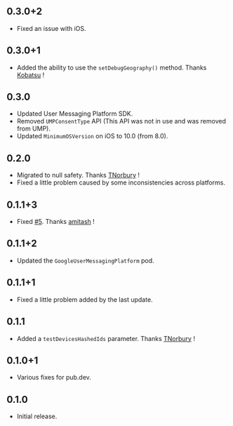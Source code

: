 ## 0.3.0+2

* Fixed an issue with iOS.

## 0.3.0+1

* Added the ability to use the `setDebugGeography()` method. Thanks [Kobatsu](https://github.com/Kobatsu) !

## 0.3.0

* Updated User Messaging Platform SDK.
* Removed `UMPConsentType` API (This API was not in use and was removed from UMP).
* Updated `MinimumOSVersion` on iOS to 10.0 (from 8.0).

## 0.2.0

* Migrated to null safety. Thanks [TNorbury](https://github.com/TNorbury) !
* Fixed a little problem caused by some inconsistencies across platforms.

## 0.1.1+3

* Fixed [#5](https://github.com/Skyost/FlutterFundingChoices/issues/5). Thanks [amitash](https://github.com/amitash) !

## 0.1.1+2

* Updated the `GoogleUserMessagingPlatform` pod.

## 0.1.1+1

* Fixed a little problem added by the last update.

## 0.1.1

* Added a `testDevicesHashedIds` parameter. Thanks [TNorbury](https://github.com/TNorbury) !

## 0.1.0+1

* Various fixes for pub.dev.

## 0.1.0

* Initial release.
